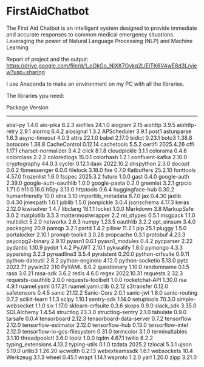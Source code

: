 # FirstAidChatbot
The First Aid Chatbot is an intelligent system designed to provide immediate and accurate responses to common  medical emergency situations. Leveraging the power of Natural Language Processing (NLP) and Machine  Learning

Report of project and the output: https://drive.google.com/file/d/1_oOkGo_NIXK7Gykq2LlEITK6V4wE8d3L/view?usp=sharing

I use Anaconda to make an environment on my PC with all the libraries.

The libraries ypu need: 

Package                      Version
---------------------------- -----------
absl-py                      1.4.0
aio-pika                     8.2.3
aiofiles                     24.1.0
aiogram                      2.15
aiohttp                      3.9.5
aiohttp-retry                2.9.1
aiormq                       6.4.2
aiosignal                    1.3.2
APScheduler                  3.9.1.post1
astunparse                   1.6.3
async-timeout                4.0.3
attrs                        22.1.0
babel                        2.17.0
bidict                       0.23.1
boto3                        1.38.8
botocore                     1.38.8
CacheControl                 0.12.14
cachetools                   5.5.2
certifi                      2025.4.26
cffi                         1.17.1
charset-normalizer           3.4.2
click                        8.1.8
cloudpickle                  3.1.1
colorama                     0.4.6
colorclass                   2.2.2
coloredlogs                  15.0.1
colorhash                    1.2.1
confluent-kafka              2.10.0
cryptography                 44.0.3
cycler                       0.12.1
dask                         2022.10.2
dnspython                    2.3.0
docopt                       0.6.2
fbmessenger                  6.0.0
filelock                     3.18.0
fire                         0.7.0
flatbuffers                  25.2.10
fonttools                    4.57.0
frozenlist                   1.6.0
fsspec                       2025.3.2
future                       1.0.0
gast                         0.4.0
google-auth                  2.39.0
google-auth-oauthlib         1.0.0
google-pasta                 0.2.0
greenlet                     3.2.1
grpcio                       1.71.0
h11                          0.16.0
h5py                         3.13.0
httptools                    0.6.4
huggingface-hub              0.30.2
humanfriendly                10.0
idna                         3.10
importlib_metadata           8.7.0
jax                          0.4.30
jaxlib                       0.4.30
jmespath                     1.0.1
joblib                       1.5.0
jsonpickle                   3.0.4
jsonschema                   4.17.3
keras                        2.12.0
kiwisolver                   1.4.7
libclang                     18.1.1
locket                       1.0.0
Markdown                     3.8
MarkupSafe                   3.0.2
matplotlib                   3.5.3
mattermostwrapper            2.2
ml_dtypes                    0.5.1
msgpack                      1.1.0
multidict                    5.2.0
networkx                     2.6.3
numpy                        1.23.5
oauthlib                     3.2.2
opt_einsum                   3.4.0
packaging                    20.9
pamqp                        3.2.1
partd                        1.4.2
pillow                       11.2.1
pip                          25.1
pluggy                       1.5.0
portalocker                  2.10.1
prompt-toolkit               3.0.28
propcache                    0.3.1
protobuf                     4.23.3
psycopg2-binary              2.9.10
pyasn1                       0.6.1
pyasn1_modules               0.4.2
pycparser                    2.22
pydantic                     1.10.9
pydot                        1.4.2
PyJWT                        2.10.1
pykwalify                    1.8.0
pymongo                      4.3.3
pyparsing                    3.2.3
pyreadline3                  3.5.4
pyrsistent                   0.20.0
python-crfsuite              0.9.11
python-dateutil              2.8.2
python-engineio              4.12.0
python-socketio              5.13.0
pytz                         2022.7.1
pywin32                      310
PyYAML                       6.0.2
questionary                  1.10.0
randomname                   0.1.5
rasa                         3.6.21
rasa-sdk                     3.6.2
redis                        4.6.0
regex                        2022.10.31
requests                     2.32.3
requests-oauthlib            2.0.0
requests-toolbelt            1.0.0
rocketchat-API               1.30.0
rsa                          4.9.1
ruamel.yaml                  0.17.21
ruamel.yaml.clib             0.2.12
s3transfer                   0.12.0
safetensors                  0.4.5
sanic                        21.12.2
Sanic-Cors                   2.0.1
sanic-jwt                    1.8.0
sanic-routing                0.7.2
scikit-learn                 1.1.3
scipy                        1.10.1
sentry-sdk                   1.14.0
setuptools                   70.3.0
simple-websocket             1.1.0
six                          1.17.0
sklearn-crfsuite             0.3.6
skops                        0.9.0
slack_sdk                    3.35.0
SQLAlchemy                   1.4.54
structlog                    23.3.0
structlog-sentry             2.1.0
tabulate                     0.9.0
tarsafe                      0.0.4
tensorboard                  2.12.3
tensorboard-data-server      0.7.2
tensorflow                   2.12.0
tensorflow-estimator         2.12.0
tensorflow-hub               0.13.0
tensorflow-intel             2.12.0
tensorflow-io-gcs-filesystem 0.31.0
termcolor                    3.1.0
terminaltables               3.1.10
threadpoolctl                3.6.0
toolz                        1.0.0
tqdm                         4.67.1
twilio                       8.2.2
typing_extensions            4.13.2
typing-utils                 0.1.0
tzdata                       2025.2
tzlocal                      5.3.1
ujson                        5.10.0
urllib3                      1.26.20
wcwidth                      0.2.13
webexteamssdk                1.6.1
websockets                   10.4
Werkzeug                     3.1.3
wheel                        0.45.1
wrapt                        1.14.1
wsproto                      1.2.0
yarl                         1.20.0
zipp                         3.21.0
